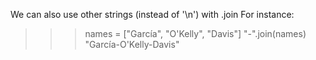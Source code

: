 We can also use other strings (instead of '\n') with .join For instance:

>>> names = ["García", "O'Kelly", "Davis"]
>>> "-".join(names)
"García-O'Kelly-Davis"